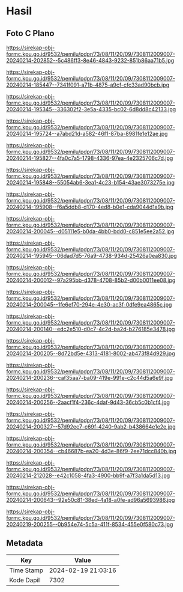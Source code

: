 # Hasil

## Foto C Plano

https://sirekap-obj-formc.kpu.go.id/9532/pemilu/pdpr/73/08/11/20/09/7308112009007-20240214-202852--5c486ff3-8e46-4843-9232-851b86aa71b5.jpg

https://sirekap-obj-formc.kpu.go.id/9532/pemilu/pdpr/73/08/11/20/09/7308112009007-20240214-185447--7341f091-a71b-4875-a9cf-cfc33ad90bcb.jpg

https://sirekap-obj-formc.kpu.go.id/9532/pemilu/pdpr/73/08/11/20/09/7308112009007-20240214-195345--336302f2-3e5a-4335-bc02-6d8dd8c42133.jpg

https://sirekap-obj-formc.kpu.go.id/9532/pemilu/pdpr/73/08/11/20/09/7308112009007-20240214-195724--a7abd21d-a582-46f1-87ba-8981fe1e12ae.jpg

https://sirekap-obj-formc.kpu.go.id/9532/pemilu/pdpr/73/08/11/20/09/7308112009007-20240214-195827--4fa0c7a5-1798-4336-97ea-4e2325706c7d.jpg

https://sirekap-obj-formc.kpu.go.id/9532/pemilu/pdpr/73/08/11/20/09/7308112009007-20240214-195848--55054ab6-3ea1-4c23-b154-43ae3073275e.jpg

https://sirekap-obj-formc.kpu.go.id/9532/pemilu/pdpr/73/08/11/20/09/7308112009007-20240214-195908--f6a5ddb8-d170-4ed8-b0e1-cda9044d1a9b.jpg

https://sirekap-obj-formc.kpu.go.id/9532/pemilu/pdpr/73/08/11/20/09/7308112009007-20240214-200045--d05111e5-b0da-4bb0-bdd0-c851e5ee2a52.jpg

https://sirekap-obj-formc.kpu.go.id/9532/pemilu/pdpr/73/08/11/20/09/7308112009007-20240214-195945--06dad7d5-76a9-4738-934d-25426a0ea830.jpg

https://sirekap-obj-formc.kpu.go.id/9532/pemilu/pdpr/73/08/11/20/09/7308112009007-20240214-200012--97a295bb-d378-4708-85b2-d00b0011ee08.jpg

https://sirekap-obj-formc.kpu.go.id/9532/pemilu/pdpr/73/08/11/20/09/7308112009007-20240214-200045--1fe6ef70-294e-4e30-ac3f-0dfe9ea4865c.jpg

https://sirekap-obj-formc.kpu.go.id/9532/pemilu/pdpr/73/08/11/20/09/7308112009007-20240214-200140--edc2e510-d0c7-4c2d-ba2d-b276185e3478.jpg

https://sirekap-obj-formc.kpu.go.id/9532/pemilu/pdpr/73/08/11/20/09/7308112009007-20240214-200205--8d72bd5e-4313-4181-8002-ab473f84d929.jpg

https://sirekap-obj-formc.kpu.go.id/9532/pemilu/pdpr/73/08/11/20/09/7308112009007-20240214-200236--caf35aa7-ba09-419e-991e-c2c44d5a6e9f.jpg

https://sirekap-obj-formc.kpu.go.id/9532/pemilu/pdpr/73/08/11/20/09/7308112009007-20240214-200256--2aacf1f4-236c-4daf-9d43-36cb5c0b1cf4.jpg

https://sirekap-obj-formc.kpu.go.id/9532/pemilu/pdpr/73/08/11/20/09/7308112009007-20240214-200327--57d92ec7-c69f-4240-9ab2-b438664e1e2e.jpg

https://sirekap-obj-formc.kpu.go.id/9532/pemilu/pdpr/73/08/11/20/09/7308112009007-20240214-200354--cb46687b-ea20-4d3e-86f9-2ee71dcc840b.jpg

https://sirekap-obj-formc.kpu.go.id/9532/pemilu/pdpr/73/08/11/20/09/7308112009007-20240214-212028--e42c1058-4fa3-4900-bb9f-a7f3a1da5d13.jpg

https://sirekap-obj-formc.kpu.go.id/9532/pemilu/pdpr/73/08/11/20/09/7308112009007-20240214-200643--92e50c81-38ed-4a18-a0fe-ad96a5693986.jpg

https://sirekap-obj-formc.kpu.go.id/9532/pemilu/pdpr/73/08/11/20/09/7308112009007-20240219-200255--0b954e74-5c5a-411f-8534-455e0f580c73.jpg


## Metadata

| Key        | Value               |
| ---------- | ------------------- |
| Time Stamp | 2024-02-19 21:03:16 |
| Kode Dapil | 7302                |



